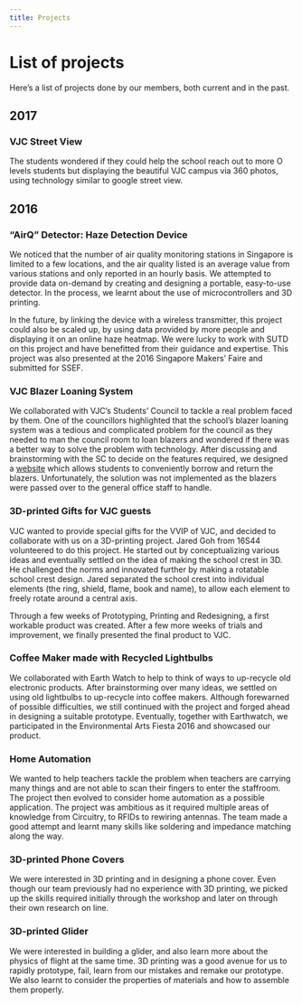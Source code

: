 ```yaml
---
title: Projects
---
```

# List of projects

Here’s a list of projects done by our members, both current and in the past.

## 2017

### VJC Street View

The students wondered if they could help the school reach out to more O levels students but displaying the beautiful VJC campus via 360 photos, using technology similar to google street view.


## 2016

### “AirQ” Detector: Haze Detection Device

We noticed that the number of air quality monitoring stations in Singapore is limited to a few locations, and the air quality listed is an average value from various stations and only reported in an hourly basis. We attempted to provide data on-demand by creating and designing a portable, easy-to-use detector. In the process, we learnt about the use of microcontrollers and 3D printing.

In the future, by linking the device with a wireless transmitter, this project could also be scaled up, by using data provided by more people and displaying it on an online haze heatmap. We were lucky to work with SUTD on this project and have benefitted from their guidance and expertise. This project was also presented at the 2016 Singapore Makers’ Faire and submitted for SSEF.


### VJC Blazer Loaning System

We collaborated with VJC’s Students’ Council to tackle a real problem faced by them. One of the councillors highlighted that the school’s blazer loaning system was a tedious and complicated problem for the council as they needed to man the council room to loan blazers and wondered if there was a better way to solve the problem with technology. After discussing and brainstorming with the SC to decide on the features required, we designed a [website](https://vjcblazer.appspot.com/) which allows students to conveniently borrow and return the blazers. Unfortunately, the solution was not implemented as the blazers were passed over to the general office staff to handle.


### 3D-printed Gifts for VJC guests

VJC wanted to provide special gifts for the VVIP of VJC, and decided to collaborate with us on a 3D-printing project. Jared Goh from 16S44 volunteered to do this project. He started out by conceptualizing various ideas and eventually settled on the idea of making the school crest in 3D. He challenged the norms and innovated further by making a rotatable school crest design. Jared separated the school crest into individual elements (the ring, shield, flame, book and name), to allow each element to freely rotate around a central axis.

Through a few weeks of Prototyping, Printing and Redesigning, a first workable product was created. After a few more weeks of trials and improvement, we finally presented the final product to VJC.


### Coffee Maker made with Recycled Lightbulbs

We collaborated with Earth Watch to help to think of ways to up-recycle old electronic products. After brainstorming over many ideas, we settled on using old lightbulbs to up-recycle into coffee makers. Although forewarned of possible difficulties, we still continued with the project and forged ahead in designing a suitable prototype. Eventually, together with Earthwatch, we participated in the Environmental Arts Fiesta 2016 and showcased our product.


### Home Automation

We wanted to help teachers tackle the problem when teachers are carrying many things and are not able to scan their fingers to enter the staffroom. The project then evolved to consider home automation as a possible application. The project was ambitious as it required multiple areas of knowledge from Circuitry, to RFIDs to rewiring antennas. The team made a good attempt and learnt many skills like soldering and impedance matching along the way.


### 3D-printed Phone Covers

We were interested in 3D printing and in designing a phone cover. Even though our team previously had no experience with 3D printing, we picked up the skills required initially through the workshop and later on through their own research on line.


### 3D-printed Glider

We were interested in building a glider, and also learn more about the physics of flight at the same time. 3D printing was a good avenue for us to rapidly prototype, fail, learn from our mistakes and remake our prototype. We also learnt to consider the properties of materials and how to assemble them properly.
